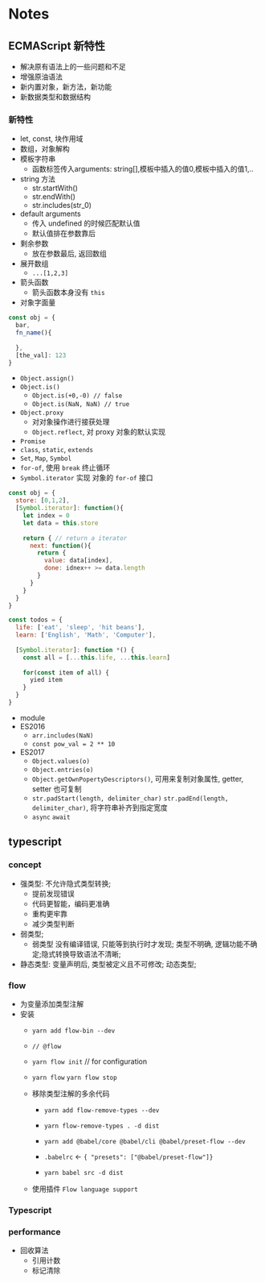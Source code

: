 # Notes
## ECMAScript 新特性
* 解决原有语法上的一些问题和不足
* 增强原油语法
* 新内置对象，新方法，新功能
* 新数据类型和数据结构

### 新特性
* let, const, 块作用域
* 数组，对象解构
* 模板字符串
  * 函数标签传入arguments: string[],模板中插入的值0,模板中插入的值1,..
* string 方法
  * str.startWith()
  * str.endWith()
  * str.includes(str_0)
* default arguments
  * 传入 undefined 的时候匹配默认值
  * 默认值排在参数靠后
* 剩余参数
  * 放在参数最后, 返回数组
* 展开数组
  * `...[1,2,3]`
* 箭头函数
  * 箭头函数本身没有 `this`
* 对象字面量
```javascript
const obj = {
  bar,
  fn_name(){
  
  },
  [the_val]: 123
}
```

* `Object.assign()`
* `Object.is()`
  * `Object.is(+0,-0) // false`
  * `Object.is(NaN, NaN) // true`
* `Object.proxy`
  * 对对象操作进行接获处理
  * `Object.reflect`, 对 proxy 对象的默认实现
* `Promise`
* `class`, `static`, `extends`
* `Set`, `Map`, `Symbol`
* `for-of`, 使用 `break` 终止循环
* `Symbol.iterator` 实现 对象的 `for-of` 接口

```javascript
const obj = {
  store: [0,1,2],
  [Symbol.iterator]: function(){
    let index = 0
    let data = this.store
    
    return { // return a iterator
      next: function(){
        return {
          value: data[index],
          done: idnex++ >= data.length
        }
      }
    }
  }
}
```

```javascript
const todos = {
  life: ['eat', 'sleep', 'hit beans'],
  learn: ['English', 'Math', 'Computer'],
  
  [Symbol.iterator]: function *() {
    const all = [...this.life, ...this.learn]
    
    for(const item of all) {
      yied item
    }
  }
}
```

* module
* ES2016
  * `arr.includes(NaN)`
  * `const pow_val = 2 ** 10`
* ES2017
  * `Object.values(o)`
  * `Object.entries(o)`
  * `Object.getOwnPopertyDescriptors()`, 可用来复制对象属性, getter, setter 也可复制
  * `str.padStart(length, delimiter_char)` `str.padEnd(length, delimiter_char)`, 将字符串补齐到指定宽度
  * `async` `await`

## typescript
### concept
* 强类型: 不允许隐式类型转换;
  * 提前发现错误
  * 代码更智能，编码更准确
  * 重构更牢靠
  * 减少类型判断
* 弱类型;
  * 弱类型 没有编译错误, 只能等到执行时才发现; 类型不明确, 逻辑功能不确定;隐式转换导致语法不清晰;
* 静态类型: 变量声明后, 类型被定义且不可修改; 动态类型;

### flow
* 为变量添加类型注解
* 安装
  * `yarn add flow-bin --dev`
  * `// @flow`
  * `yarn flow init` // for configuration
  * `yarn flow` `yarn flow stop`
  
  * 移除类型注解的多余代码
    * `yarn add flow-remove-types --dev`
    * `yarn flow-remove-types . -d dist`
    
    * `yarn add @babel/core @babel/cli @babel/preset-flow --dev`
    * `.babelrc` <- `{ "presets": ["@babel/preset-flow"]}`
    * `yarn babel src -d dist`
    
  * 使用插件 `Flow language support`
  
### Typescript
### performance
* 回收算法
  * 引用计数
  * 标记清除
